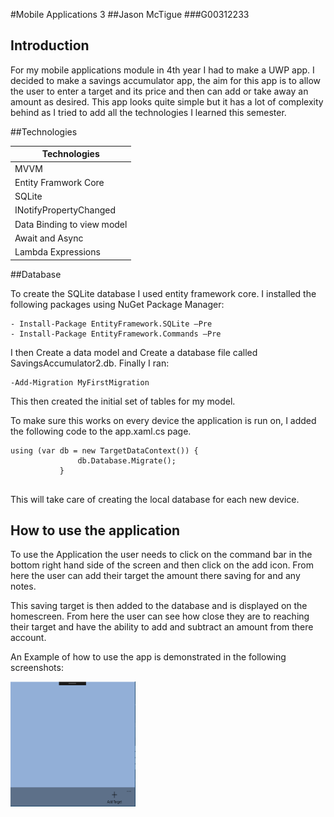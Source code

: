 #Mobile Applications 3
##Jason McTigue
###G00312233

## Introduction
For my mobile applications module in 4th year I had to make a UWP app. I decided to make a savings accumulator app, the aim
for this app is to allow the user to enter a target and its price and then can add or take away an amount as desired. This app 
looks quite simple but it has a lot of complexity behind as I tried to add all the technologies I learned this semester.


##Technologies 

| **Technologies**       | 
| -------------          |
| MVVM    |
| Entity Framwork Core   |
| SQLite | 
| INotifyPropertyChanged |
| Data Binding to view model |
| Await and Async |
| Lambda Expressions |

##Database

To create the SQLite database I used entity framework core. I installed the following packages using NuGet Package Manager:

    - Install-Package EntityFramework.SQLite –Pre
    - Install-Package EntityFramework.Commands –Pre 

I then Create a data model and Create a database file called SavingsAccumulator2.db.
Finally  I ran:

    -Add-Migration MyFirstMigration
    
 This then created the initial set of tables for my model.
 
 To make sure this works on every device the application is run on, I added the following code to the app.xaml.cs page.
 
 ```
 using (var db = new TargetDataContext()) {
                db.Database.Migrate();
            }
            
```

This will take care of creating the local database for each new device.



## How to use the application
To use the Application the user needs to click on the command bar in the bottom right hand side of the screen and then click on the add icon.
From here the user can add their target the amount there saving for and any notes.

This saving target is then added to the database and is displayed on the homescreen. From here the user can see how close they are to reaching their target and have the ability to add and subtract an amount from there account.

An Example of how to use the app is demonstrated in the following screenshots:



<img src="Screenshots/Homepage.png" alt="home" width="200" height="200"/>